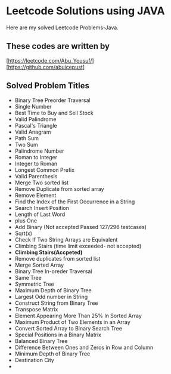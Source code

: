 # Leetcode Solutions using JAVA

Here are my solved Leetcode Problems-Java.


## These codes are written by

[https://leetcode.com/Abu_Yousuf/]    
[https://github.com/abuicepust]


## Solved Problem Titles

- Binary Tree Preorder Traversal
- Single Number
- Best Time to Buy and Sell Stock
- Valid Palindrome
- Pascal's Triangle
- Valid Anagram
- Path Sum
- Two Sum
- Palindrome Number
- Roman to Integer
- Integer to Roman
- Longest Common Prefix
- Valid Parenthesis
- Merge Two sorted list
- Remove Duplicate from sorted array
- Remove Element
- Find the Index of the First Occurrence in a String
- Search Insert Position
- Length of Last Word
- plus One
- Add Binary (Not accepted Passed 127/296 testcases)
- Sqrt(x)
- Check If Two String Arrays are Equivalent
- Climbing Stairs (time limit exceeded- not accepted)
- **Climbing Stairs(Accpeted)**
- Remove duplicates from sorted list
- Merge Sorted Array
- Binary Tree In-oreder Traversal
- Same Tree
- Symmetric Tree
- Maximum Depth of Binary Tree
- Largest Odd number in String
- Construct String from Binary Tree
- Transpose Matrix
- Element Appearing More Than 25% In Sorted Array
- Maximum Product of Two Elements in an Array
- Convert Sorted Array to Binary Search Tree
- Special Positions in a Binary Matrix
- Balanced Binary Tree
- Difference Between Ones and Zeros in Row and Column
- Minimum Depth of Binary Tree
- Destination City
- 
